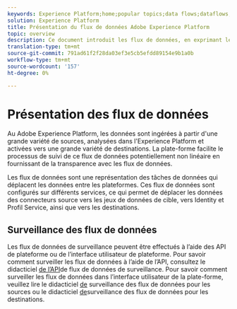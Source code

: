 ```yaml
---
keywords: Experience Platform;home;popular topics;data flows;dataflows;data;monitoring;monitor dataflows;monitor data flows;monitor;monitoring dataflows;monitoring data flows;flow;flow service;
solution: Experience Platform
title: Présentation du flux de données Adobe Experience Platform
topic: overview
description: Ce document introduit les flux de données, en exprimant leur utilisation dans Adobe Experience Platform.
translation-type: tm+mt
source-git-commit: 791ad61f2f28da03ef3e5cb5efdd89154e9b1a0b
workflow-type: tm+mt
source-wordcount: '157'
ht-degree: 0%

---
```



# Présentation des flux de données

Au Adobe Experience Platform, les données sont ingérées à partir d&#39;une grande variété de sources, analysées dans l&#39;Experience Platform et activées vers une grande variété de destinations. La plate-forme facilite le processus de suivi de ce flux de données potentiellement non linéaire en fournissant de la transparence avec les flux de données.

Les flux de données sont une représentation des tâches de données qui déplacent les données entre les plateformes. Ces flux de données sont configurés sur différents services, ce qui permet de déplacer les données des connecteurs source vers les jeux de données de cible, vers Identity et Profil Service, ainsi que vers les destinations.

## Surveillance des flux de données

Les flux de données de surveillance peuvent être effectués à l’aide des API de plateforme ou de l’interface utilisateur de plateforme. Pour savoir comment surveiller les flux de données à l’aide de l’API, consultez le didacticiel [de l’API](./api/monitor.md)de flux de données de surveillance. Pour savoir comment surveiller les flux de données dans l’interface utilisateur de la plate-forme, veuillez lire le didacticiel [de](./ui/monitor-sources.md) surveillance des flux de données pour les sources ou le didacticiel [de](./ui/monitor-destinations.md)surveillance des flux de données pour les destinations.